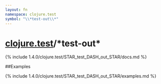 ```yaml
---
layout: fn
namespace: clojure.test
symbol: "\\*test-out\\*"
---
```


# [clojure.test](../)/\*test-out\*

{% include 1.4.0/clojure.test/STAR_test_DASH_out_STAR/docs.md %}

##Examples

{% include 1.4.0/clojure.test/STAR_test_DASH_out_STAR/examples.md %}

